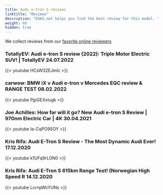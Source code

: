 ```yaml
---
title: Audi e-tron S reviews
linktitle: "Reviews"
description: "EVKX.net helps you find the best review for this model. "
weight: 80
hidden: true
---
```

<object class="img-fluid" type="image/svg+xml" data="../modelnavigation.svg"></object>
We collect reviews from our [favorite online reviewers](/guides/evreviewers/)

### TotallyEV: Audi e-tron S review (2022): Triple Motor Electric SUV! | TotallyEV 24.07.2022

{{< youtube HCsW32EJmIc >}}

### carwow: BMW iX v Audi e-tron v Mercedes EQC review & RANGE TEST 08.02.2022

{{< youtube PjpGEXxIugk >}}

### Joe Achilles: How far will it go? New Audi e-tron S Review | 970nm Electric Car | 4K 30.04.2021

{{< youtube Ia-CqPO9SOY >}}

### Kris Rifa: Audi E-Tron S Review - The Most Dynamic Audi Ever! 17.12.2020

{{< youtube k1UFq9rLON0 >}}

### Kris Rifa: Audi E-Tron S 615km Range Test! (Norwegian High Speed R 14.12.2020

{{< youtube LcrnpWcYUNs >}}

